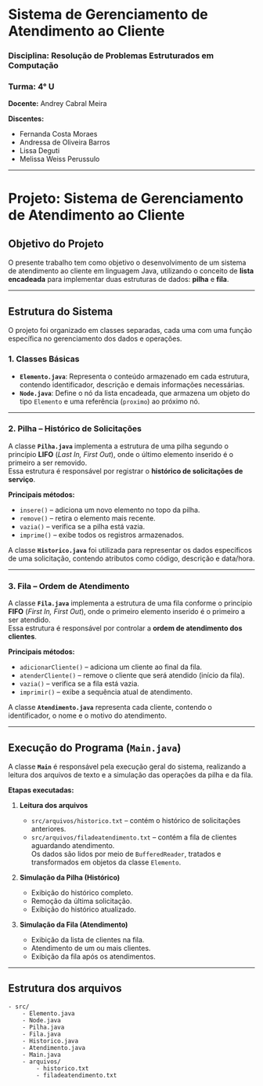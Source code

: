 # Sistema de Gerenciamento de Atendimento ao Cliente
### Disciplina: Resolução de Problemas Estruturados em Computação
### Turma: 4° U

**Docente:** Andrey Cabral Meira

**Discentes:**
* Fernanda Costa Moraes
* Andressa de Oliveira Barros
* Lissa Deguti
* Melissa Weiss Perussulo

---

# Projeto: Sistema de Gerenciamento de Atendimento ao Cliente

## Objetivo do Projeto

O presente trabalho tem como objetivo o desenvolvimento de um sistema de atendimento ao cliente em linguagem Java, utilizando o conceito de **lista encadeada** para implementar duas estruturas de dados: **pilha** e **fila**.


---

## Estrutura do Sistema

O projeto foi organizado em classes separadas, cada uma com uma função específica no gerenciamento dos dados e operações.

### 1. Classes Básicas

- **`Elemento.java`**: Representa o conteúdo armazenado em cada estrutura, contendo identificador, descrição e demais informações necessárias.
- **`Node.java`**: Define o nó da lista encadeada, que armazena um objeto do tipo `Elemento` e uma referência (`proximo`) ao próximo nó.

---

### 2. Pilha – Histórico de Solicitações

A classe **`Pilha.java`** implementa a estrutura de uma pilha segundo o princípio **LIFO** (*Last In, First Out*), onde o último elemento inserido é o primeiro a ser removido.  
Essa estrutura é responsável por registrar o **histórico de solicitações de serviço**.

**Principais métodos:**
- `insere()` – adiciona um novo elemento no topo da pilha.
- `remove()` – retira o elemento mais recente.
- `vazia()` – verifica se a pilha está vazia.
- `imprime()` – exibe todos os registros armazenados.

A classe **`Historico.java`** foi utilizada para representar os dados específicos de uma solicitação, contendo atributos como código, descrição e data/hora.

---

### 3. Fila – Ordem de Atendimento

A classe **`Fila.java`** implementa a estrutura de uma fila conforme o princípio **FIFO** (*First In, First Out*), onde o primeiro elemento inserido é o primeiro a ser atendido.  
Essa estrutura é responsável por controlar a **ordem de atendimento dos clientes**.

**Principais métodos:**
- `adicionarCliente()` – adiciona um cliente ao final da fila.
- `atenderCliente()` – remove o cliente que será atendido (início da fila).
- `vazia()` – verifica se a fila está vazia.
- `imprimir()` – exibe a sequência atual de atendimento.

A classe **`Atendimento.java`** representa cada cliente, contendo o identificador, o nome e o motivo do atendimento.

---

## Execução do Programa (`Main.java`)

A classe **`Main`** é responsável pela execução geral do sistema, realizando a leitura dos arquivos de texto e a simulação das operações da pilha e da fila.

**Etapas executadas:**

1. **Leitura dos arquivos**
    - `src/arquivos/historico.txt` – contém o histórico de solicitações anteriores.
    - `src/arquivos/filadeatendimento.txt` – contém a fila de clientes aguardando atendimento.  
      Os dados são lidos por meio de `BufferedReader`, tratados e transformados em objetos da classe `Elemento`.


2. **Simulação da Pilha (Histórico)**
    - Exibição do histórico completo.
    - Remoção da última solicitação.
    - Exibição do histórico atualizado.


3. **Simulação da Fila (Atendimento)**
    - Exibição da lista de clientes na fila.
    - Atendimento de um ou mais clientes.
    - Exibição da fila após os atendimentos.
---

## Estrutura dos arquivos

```
- src/
    - Elemento.java
    - Node.java
    - Pilha.java
    - Fila.java
    - Historico.java
    - Atendimento.java
    - Main.java
    - arquivos/
        - historico.txt
        - filadeatendimento.txt
